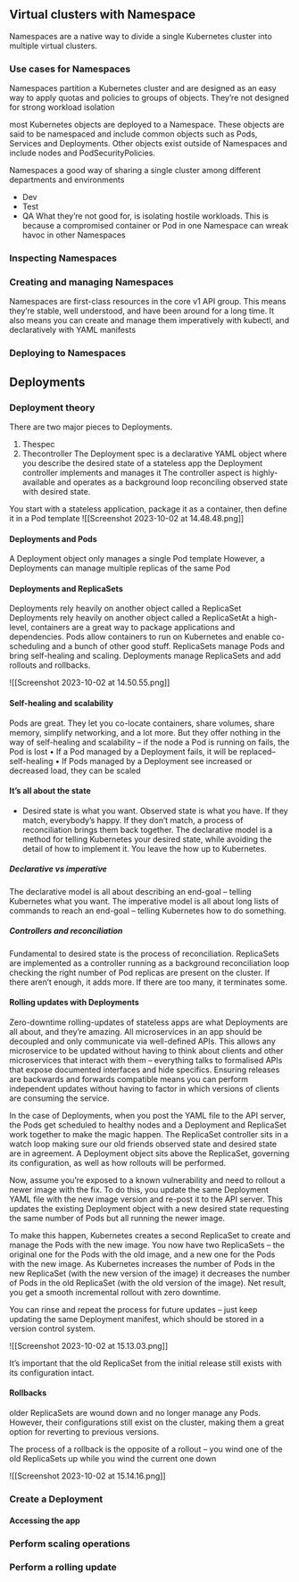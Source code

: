 ## Virtual clusters with Namespace
Namespaces are a native way to divide a single Kubernetes cluster into multiple virtual clusters.
### Use cases for Namespaces
Namespaces partition a Kubernetes cluster and are designed as an easy way to apply quotas and policies to groups of objects. They’re not designed for strong workload isolation

most Kubernetes objects are deployed to a Namespace. These objects are said to be namespaced and include common objects such as Pods, Services and Deployments. Other objects exist outside of Namespaces and include nodes and PodSecurityPolicies.

Namespaces a good way of sharing a single cluster among different departments and environments
- Dev
- Test
- QA
What they’re not good for, is isolating hostile workloads. This is because a compromised container or Pod in one Namespace can wreak havoc in other Namespaces
### Inspecting Namespaces
### Creating and managing Namespaces
Namespaces are first-class resources in the core v1 API group. This means they’re stable, well understood, and have been around for a long time. It also means you can create and manage them imperatively with kubectl, and declaratively with YAML manifests
### Deploying to Namespaces
## Deployments
### Deployment theory
There are two major pieces to Deployments.
1. Thespec  
2. Thecontroller
The Deployment spec is a declarative YAML object where you describe the desired state of a stateless app
the Deployment controller implements and manages it
The controller aspect is highly-available and operates as a background loop reconciling observed state with desired state.

You start with a stateless application, package it as a container, then define it in a Pod template
![[Screenshot 2023-10-02 at 14.48.48.png]]

#### Deployments and Pods
A Deployment object only manages a single Pod template
However, a Deployments can manage multiple replicas of the same Pod
#### Deployments and ReplicaSets
Deployments rely heavily on another object called a ReplicaSet
Deployments rely heavily on another object called a ReplicaSetAt a high-level, containers are a great way to package applications and dependencies. Pods allow containers to run on Kubernetes and enable co-scheduling and a bunch of other good stuff. ReplicaSets manage Pods and bring self-healing and scaling. Deployments manage ReplicaSets and add rollouts and rollbacks.

![[Screenshot 2023-10-02 at 14.50.55.png]]

#### Self-healing and scalability
Pods are great. They let you co-locate containers, share volumes, share memory, simplify networking, and a lot more. But they offer nothing in the way of self-healing and scalability – if the node a Pod is running on fails, the Pod is lost
• If a Pod managed by a Deployment fails, it will be replaced–self-healing
• If Pods managed by a Deployment see increased or decreased load, they can be scaled
#### It’s all about the state
- Desired state is what you want. Observed state is what you have. If they match, everybody’s happy. If they don’t match, a process of reconciliation brings them back together.
The declarative model is a method for telling Kubernetes your desired state, while avoiding the detail of how to implement it. You leave the how up to Kubernetes.
##### Declarative vs imperative
The declarative model is all about describing an end-goal – telling Kubernetes what you want. The imperative
model is all about long lists of commands to reach an end-goal – telling Kubernetes how to do something.
##### Controllers and reconciliation
Fundamental to desired state is the process of reconciliation.
ReplicaSets are implemented as a controller running as a background reconciliation loop checking the right number of Pod replicas are present on the cluster. If there aren’t enough, it adds more. If there are too many, it terminates some.
#### Rolling updates with Deployments
Zero-downtime rolling-updates of stateless apps are what Deployments are all about, and they’re amazing.
All microservices in an app should be decoupled and only communicate via well-defined APIs. This allows any microservice to be updated without having to think about clients and other microservices that interact with them – everything talks to formalised APIs that expose documented interfaces and hide specifics. Ensuring releases are backwards and forwards compatible means you can perform independent updates without having to factor in which versions of clients are consuming the service.

In the case of Deployments, when you post the YAML file to the API server, the Pods get scheduled to healthy nodes and a Deployment and ReplicaSet work together to make the magic happen. The ReplicaSet controller sits in a watch loop making sure our old friends observed state and desired state are in agreement. A Deployment object sits above the ReplicaSet, governing its configuration, as well as how rollouts will be performed.

Now, assume you’re exposed to a known vulnerability and need to rollout a newer image with the fix. To do this, you update the same Deployment YAML file with the new image version and re-post it to the API server. This updates the existing Deployment object with a new desired state requesting the same number of Pods but all running the newer image.

To make this happen, Kubernetes creates a second ReplicaSet to create and manage the Pods with the new image. You now have two ReplicaSets – the original one for the Pods with the old image, and a new one for the Pods with the new image. As Kubernetes increases the number of Pods in the new ReplicaSet (with the new version of the image) it decreases the number of Pods in the old ReplicaSet (with the old version of the image). Net result, you get a smooth incremental rollout with zero downtime.

You can rinse and repeat the process for future updates – just keep updating the same Deployment manifest, which should be stored in a version control system.

![[Screenshot 2023-10-02 at 15.13.03.png]]

It’s important that the old ReplicaSet from the initial release still exists with its configuration intact.

#### Rollbacks
older ReplicaSets are wound down and no longer manage any Pods. However, their configurations still exist on the cluster, making them a great option for reverting to previous versions.

The process of a rollback is the opposite of a rollout – you wind one of the old ReplicaSets up while you wind the current one down

![[Screenshot 2023-10-02 at 15.14.16.png]]

### Create a Deployment
#### Accessing the app
### Perform scaling operations
### Perform a rolling update
